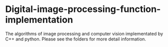 # Digital-image-processing-function-implementation
The algorithms of image processing and computer vision implementated by C++ and python. Please see the folders for more detail information.
